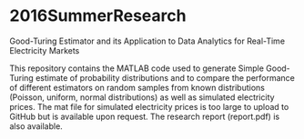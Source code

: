 # 2016SummerResearch
Good-Turing Estimator and its Application to Data Analytics for Real-Time Electricity Markets

This repository contains the MATLAB code used to generate Simple Good-Turing estimate of probability distributions and to compare the performance of different estimators on random samples from known distributions (Poisson, uniform, normal distributions) as well as simulated electricity prices. The mat file for simulated electricity prices is too large to upload to GitHub but is available upon request. The research report (report.pdf) is also available.

